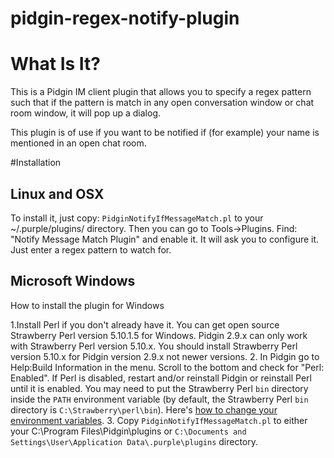 pidgin-regex-notify-plugin
==========================

# What Is It?
This is a Pidgin IM client plugin that allows you to specify a regex pattern
such that if the pattern is match in any open conversation window or chat room
window, it will pop up a dialog.

This plugin is of use if you want to be notified if (for example) your name
is mentioned in an open chat room.

#Installation

## Linux and OSX
To install it, just copy: `PidginNotifyIfMessageMatch.pl` to your
~/.purple/plugins/ directory.  Then you can go to Tools->Plugins.  Find:
"Notify Message Match Plugin" and enable it.  It will ask you to configure it.
Just enter a regex pattern to watch for.

## Microsoft Windows

How to install the plugin for Windows

1.Install Perl if you don't already have it. You can get open source Strawberry Perl version 5.10.1.5 for Windows. Pidgin 2.9.x can only work with Strawberry Perl version 5.10.x. You should install Strawberry Perl version 5.10.x for Pidgin version 2.9.x not newer versions.
2. In Pidgin go to Help:Build Information in the menu. Scroll to the bottom and check for "Perl: Enabled". If Perl is disabled, restart and/or reinstall Pidgin or reinstall Perl until it is enabled.  You may need to put the Strawberry Perl `bin` directory inside the `PATH` environment variable (by default, the Strawberry Perl `bin` directory is `C:\Strawberry\perl\bin`).  Here's [how to change your environment variables](http://www.computerhope.com/issues/ch000549.htm). 
3. Copy `PidginNotifyIfMessageMatch.pl` to either your C:\Program Files\Pidgin\plugins or `C:\Documents and Settings\User\Application Data\.purple\plugins` directory.
